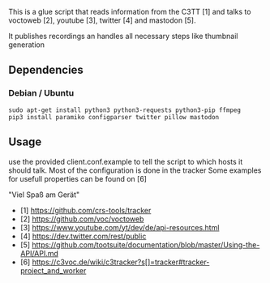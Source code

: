 This is a glue script that reads information from the C3TT [1] and talks to voctoweb [2], youtube [3], twitter [4] and mastodon [5].

It publishes recordings an handles all necessary steps like thumbnail generation

## Dependencies
### Debian / Ubuntu
```
sudo apt-get install python3 python3-requests python3-pip ffmpeg
pip3 install paramiko configparser twitter pillow mastodon
```

## Usage
use the provided client.conf.example to tell the script to which hosts it should talk. Most of the configuration is done in the tracker
Some examples for usefull properties can be found on [6]

"Viel Spaß am Gerät"


* [1] https://github.com/crs-tools/tracker
* [2] https://github.com/voc/voctoweb
* [3] https://www.youtube.com/yt/dev/de/api-resources.html
* [4] https://dev.twitter.com/rest/public
* [5] https://github.com/tootsuite/documentation/blob/master/Using-the-API/API.md
* [6] https://c3voc.de/wiki/c3tracker?s[]=tracker#tracker-project_and_worker
